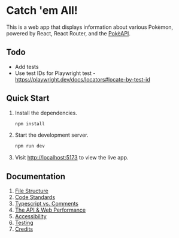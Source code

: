 # Catch 'em All!

This is a web app that displays information about various Pokèmon, powered by React, React Router, and the [PokèAPI](https://pokeapi.co).


## Todo

- Add tests
- Use test IDs for Playwright test - https://playwright.dev/docs/locators#locate-by-test-id



## Quick Start

1. Install the dependencies.
	```bash
	npm install
	```
2. Start the development server.
	```bash
	npm run dev
	```
3. Visit [http://localhost:5173](http://localhost:5173) to view the live app.



## Documentation

1. [File Structure](./docs/file-structure.md)
2. [Code Standards](./docs/code-standards.md)
3. [Typescript vs. Comments](./docs/typescript-vs-comments.md)
4. [The API & Web Performance](./docs/api-performance.md)
5. [Accessibility](./docs/accessibility.md)
6. [Testing](./docs/testing.md)
7. [Credits](./docs/credits.md)
